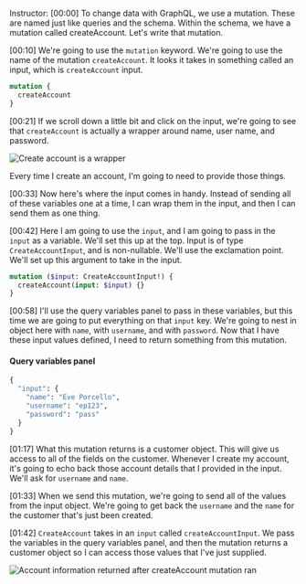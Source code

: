 Instructor: [00:00] To change data with GraphQL, we use a mutation. These are named just like queries and the schema. Within the schema, we have a mutation called createAccount. Let's write that mutation.

[00:10] We're going to use the `mutation` keyword. We're going to use the name of the mutation `createAccount`. It looks it takes in something called an input, which is `createAccount` input.

```graphql
mutation {
  createAccount
}
```

[00:21] If we scroll down a little bit and click on the input, we're going to see that `createAccount` is actually a wrapper around name, user name, and password.

![Create account is a wrapper](../images/use-an-input-type-to-create-an-account-with-a-graphql-mutation-create-account.png)

 Every time I create an account, I'm going to need to provide those things.

[00:33] Now here's where the input comes in handy. Instead of sending all of these variables one at a time, I can wrap them in the input, and then I can send them as one thing.

[00:42] Here I am going to use the `input`, and I am going to pass in the `input` as a variable. We'll set this up at the top. Input is of type `CreateAccountInput`, and is non-nullable. We'll use the exclamation point. We'll set up this argument to take in the input.

```graphql
mutation ($input: CreateAccountInput!) {
  createAccount(input: $input) {}
}
```

[00:58] I'll use the query variables panel to pass in these variables, but this time we are going to put everything on that `input` key. We're going to nest in object here with `name`, with `username`, and with `password`. Now that I have these input values defined, I need to return something from this mutation.

#### Query variables panel

```graphql
{
  "input": {
    "name": "Eve Porcello",
    "username": "ep123",
    "password": "pass"
  }
}
```

[01:17] What this mutation returns is a customer object. This will give us access to all of the fields on the customer. Whenever I create my account, it's going to echo back those account details that I provided in the input. We'll ask for `username` and `name`.

[01:33] When we send this mutation, we're going to send all of the values from the input object. We're going to get back the `username` and the `name` for the customer that's just been created.

[01:42] `CreateAccount` takes in an `input` called `createAccountInput`. We pass the variables in the query variables panel, and then the mutation returns a customer object so I can access those values that I've just supplied.

![Account information returned after createAccount mutation ran](https://res.cloudinary.com/dg3gyk0gu/image/upload/v1563555710/transcript-images/egghead-use-an-input-type-to-create-an-account-with-a-graphql-mutation-account-info-returned.png)
